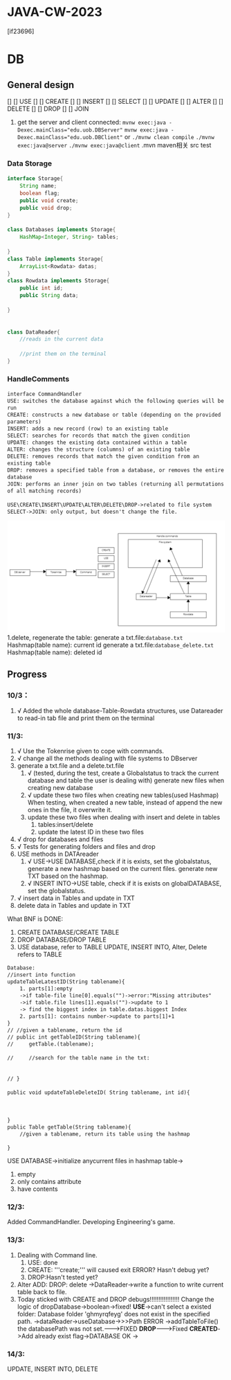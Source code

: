 # JAVA-CW-2023
[if23696]

# DB
## General design

[] [] USE
[] [] CREATE
[] [] INSERT
[] [] SELECT
[] [] UPDATE
[] [] ALTER
[] [] DELETE
[] [] DROP
[] [] JOIN


1. get the server and client connected:
```mvnw exec:java -Dexec.mainClass="edu.uob.DBServer"```
```mvnw exec:java -Dexec.mainClass="edu.uob.DBClient"```
or
```./mvnw clean compile```
```./mvnw exec:java@server```
```./mvnw exec:java@client```
.mvn 
maven相关
src
test

### Data Storage
```JAVA
interface Storage{
    String name;
    boolean flag;
    public void create;
    public void drop;
}

class Databases implements Storage{
    HashMap<Integer, String> tables;

}
class Table implements Storage{
    ArrayList<Rowdata> datas;
}
class Rowdata implements Storage{
    public int id;
    public String data;

}


class DataReader{
    //reads in the current data 

    //print them on the terminal
}

```
### HandleComments
```
interface CommandHandler
USE: switches the database against which the following queries will be run
CREATE: constructs a new database or table (depending on the provided parameters)
INSERT: adds a new record (row) to an existing table
SELECT: searches for records that match the given condition
UPDATE: changes the existing data contained within a table
ALTER: changes the structure (columns) of an existing table
DELETE: removes records that match the given condition from an existing table
DROP: removes a specified table from a database, or removes the entire database
JOIN: performs an inner join on two tables (returning all permutations of all matching records)

USE\CREATE\INSERT\UPDATE\ALTER\DELETE\DROP->related to file system
SELECT->JOIN: only output, but doesn't change the file.

```



![](2024-03-11-150434.png)
1.delete, regenerate the table:
generate a txt.file:```database.txt```
Hashmap<String>(table name): current id
generate a txt.file:```database_delete.txt```
Hashmap<String>(table name): deleted id

## Progress
### 10/3：
1. √ Added the whole database-Table-Rowdata structures, use Datareader to read-in tab file and print them on the terminal

### 11/3:
1. √ Use the Tokenrise given to cope with commands.
2. √ change all the methods dealing with file systems to DBserver
3.  generate a txt.file and a delete.txt.file
      1. √ (tested, during the test, create a Globalstatus to track the current database and table the user is dealing with) generate new files when creating new database
      2. √ update these two files when creating new tables(used Hashmap)
    When testing, when created a new table, instead of append the new ones in the file, it overwrite it.
      3. update these two files when dealing with insert and delete in tables
          1. tables:insert/delete
          2. update the latest ID in these two files
4. √ drop for databases and files
5. √ Tests for generating folders and files and drop
6. USE methods in DATAreader
    1. √ USE->USE DATABASE,check if it is exists, set the globalstatus, generate a new hashmap based on the current files. generate new TXT based on the hashmap.
    2. √ INSERT INTO->USE table, check if it is exists on globalDATABASE, set the globalstatus.
 7. √ insert data in Tables and update in TXT
 8. delete data in Tables and update in TXT

What BNF is DONE:
1. CREATE DATABASE/CREATE TABLE
2. DROP DATABASE/DROP TABLE
3. USE database, refer to TABLE
UPDATE, INSERT INTO, Alter, Delete refers to TABLE
```
Database:
//insert into function
updateTableLatestID(String tablename){
    1. parts[1]:empty
    ->if table-file line[0].equals("")->error:"Missing attributes"
    ->if table.file lines[1].equals("")->update to 1
    -> find the biggest index in table.datas.biggest Index
    2. parts[1]: contains number->update to parts[1]+1
}
// //given a tablename, return the id
// public int getTableID(String tablename){
//     getTable.(tablename);

//     //search for the table name in the txt:


// }

public void updateTableDeleteID( String tablename, int id){



}
public Table getTable(String tablename){
    //given a tablename, return its table using the hashmap

}
```
USE DATABASE->initialize anycurrent files in hashmap
table->
1. empty
2. only contains attribute
3. have contents





### 12/3:
Added CommandHandler.
Developing Engineering's game.


### 13/3:
1. Dealing with Command line.
    1. USE: done
    2. CREATE:
        '''create;''' will caused exit ERROR?
        Hasn't debug yet?
    3. DROP:Hasn't tested yet?
2. Alter
ADD: 
DROP: delete 
->DataReader->write a function to write current table back to file.
3. Today sticked with CREATE and DROP debugs!!!!!!!!!!!!!!!!!
Change the logic of dropDatabase->boolean->fixed!
**USE**->can't select a existed folder: Database folder 'ghmyrqfeyg' does not exist in the specified path.
    ->dataReader->useDatabase->>>Path ERROR
                ->addTableToFile() the databasePath was not set.--->FIXED
**DROP**--->Fixed
**CREATED**->Add already exist flag->DATABASE OK
            ->

### 14/3:
  UPDATE, INSERT INTO, DELETE




